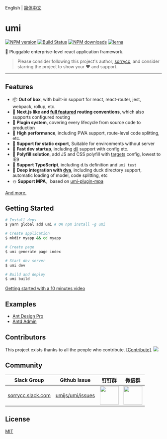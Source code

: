 English | [简体中文](./README_zh-CN.md)

# umi

[![NPM version](https://img.shields.io/npm/v/umi.svg?style=flat)](https://npmjs.org/package/umi)
[![Build Status](https://img.shields.io/travis/umijs/umi.svg?style=flat)](https://travis-ci.org/umijs/umi)
[![NPM downloads](http://img.shields.io/npm/dm/umi.svg?style=flat)](https://npmjs.org/package/umi)
[![lerna](https://img.shields.io/badge/maintained%20with-lerna-cc00ff.svg)](https://lernajs.io/)

🌋 Pluggable enterprise-level react application framework.

> Please consider following this project's author, [sorrycc](https://github.com/sorrycc), and consider starring the project to show your ❤️ and support.

---

## Features

- 📦 **Out of box**, with built-in support for react, react-router, jest, webpack, rollup, etc.
- 🏈 **Next.js like and [full featured](https://umijs.org/guide/router.html) routing conventions**, which also supports configured routing
- 🎉 **Plugin system**, covering every lifecycle from source code to production
- 🚀 **High performance**, including PWA support, route-level code splitting, etc.
- 💈 **Support for static export**, Suitable for environments without server
- 🚄 **Fast dev startup**, including [dll](https://umijs.org/plugin/umi-plugin-react.html#dll) support with config etc.
- 🐠 **Polyfill solution**, add JS and CSS polyfill with [targets](https://umijs.org/config/#targets) config, lowest to IE9
- 🍁 **Support TypeScript**, including d.ts definition and `umi test`
- 🌴 **Deep integration with [dva](https://dvajs.com/)**, including duck directory support, automatic loading of model, code splitting, etc
- ⛄️ **Support MPA**，based on [umi-plugin-mpa](https://github.com/umijs/umi-plugin-mpa)

[And more.](https://www.npmjs.com/search?q=umi-plugin)

## Getting Started

```bash
# Install deps
$ yarn global add umi # OR npm install -g umi

# Create application
$ mkdir myapp && cd myapp

# Create page
$ umi generate page index

# Start dev server
$ umi dev

# Build and deploy
$ umi build
```

[Getting started with a 10 minutes video](https://youtu.be/vkAUGUlYm24)

## Examples

- [Ant Design Pro](https://github.com/ant-design/ant-design-pro)
- [Antd Admin](https://github.com/zuiidea/antd-admin)

## Contributors

This project exists thanks to all the people who contribute. [[Contribute](CONTRIBUTING.md)].
<a href="https://github.com/umijs/umi/graphs/contributors"><img src="https://opencollective.com/umi/contributors.svg?width=890&button=false" /></a>

## Community

| Slack Group                                                                                                                                                                     | Github Issue                                            | 钉钉群                                                                                       | 微信群                                                                                      |
| ------------------------------------------------------------------------------------------------------------------------------------------------------------------------------- | ------------------------------------------------------- | -------------------------------------------------------------------------------------------- | ------------------------------------------------------------------------------------------- |
| [sorrycc.slack.com](https://join.slack.com/t/sorrycc/shared_invite/enQtNTUzMTYxNDQ5MzE4LTg1NjEzYWUwNDQzMWU3YjViYjcyM2RkZDdjMzE0NzIxMTg3MzIwMDM2YjUwNTZkNDdhNTY5ZTlhYzc1Nzk2NzI) | [umijs/umi/issues](https://github.com/umijs/umi/issues) | <img src="https://gw.alipayobjects.com/zos/rmsportal/jPXcQOlGLnylGMfrKdBz.jpg" width="60" /> | <img src="https://img.alicdn.com/tfs/TB13U6aF6DpK1RjSZFrXXa78VXa-752-974.jpg" width="60" /> |

## License

[MIT](https://github.com/umijs/umi/blob/master/LICENSE)
